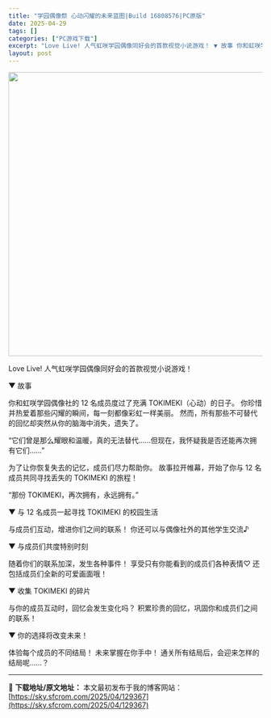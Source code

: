 ```yaml
---
title: "学园偶像祭 心动闪耀的未来蓝图|Build 16808576|PC原版"
date: 2025-04-29
tags: []
categories: ["PC游戏下载"]
excerpt: "Love Live! 人气虹咲学园偶像同好会的首款视觉小说游戏！ ▼ 故事 你和虹咲学园偶像社的 12 名成员度过了充满 TOKIMEKI（心动）的日子。 你珍惜并热爱着那些闪耀的瞬间，每一刻都像彩虹一样美丽。 然而，所有那些不可替代的回忆却突然从你的脑海中消失，遗失了。 “它们曾是那么耀眼和温暖，&hellip;"
layout: post
---
```


<img class="aligncenter size-full wp-image-129368" src="https://sky.sfcrom.com/wp-content/uploads/2025/04/2025042902194948.webp" alt="" width="1000" height="562" />

Love Live! 人气虹咲学园偶像同好会的首款视觉小说游戏！

▼ 故事

你和虹咲学园偶像社的 12 名成员度过了充满 TOKIMEKI（心动）的日子。
你珍惜并热爱着那些闪耀的瞬间，每一刻都像彩虹一样美丽。
然而，所有那些不可替代的回忆却突然从你的脑海中消失，遗失了。

“它们曾是那么耀眼和温暖，真的无法替代……但现在，我怀疑我是否还能再次拥有它们……”

为了让你恢复失去的记忆，成员们尽力帮助你。
故事拉开帷幕，开始了你与 12 名成员共同寻找丢失的 TOKIMEKI 的旅程！

“那份 TOKIMEKI，再次拥有，永远拥有。”

▼ 与 12 名成员一起寻找 TOKIMEKI 的校园生活

与成员们互动，增进你们之间的联系！
你还可以与偶像社外的其他学生交流♪

▼ 与成员们共度特别时刻

随着你们的联系加深，发生各种事件！
享受只有你能看到的成员们各种表情♡
还包括成员们全新的可爱画面哦！

▼ 收集 TOKIMEKI 的碎片

与你的成员互动时，回忆会发生变化吗？
积累珍贵的回忆，巩固你和成员们之间的联系！

▼ 你的选择将改变未来！

体验每个成员的不同结局！
未来掌握在你手中！
通关所有结局后，会迎来怎样的结局呢……？

---
📖 **下载地址/原文地址：** 本文最初发布于我的博客网站：[https://sky.sfcrom.com/2025/04/129367](https://sky.sfcrom.com/2025/04/129367)
